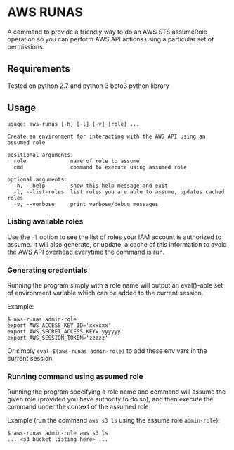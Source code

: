 # AWS RUNAS
A command to provide a friendly way to do an AWS STS assumeRole operation so you can perform AWS API actions
using a particular set of permissions.

## Requirements
Tested on python 2.7 and python 3
boto3 python library

## Usage
```
usage: aws-runas [-h] [-l] [-v] [role] ...

Create an environment for interacting with the AWS API using an assumed role

positional arguments:
  role              name of role to assume
  cmd               command to execute using assumed role

optional arguments:
  -h, --help        show this help message and exit
  -l, --list-roles  list roles you are able to assume, updates cached roles
  -v, --verbose     print verbose/debug messages
```

### Listing available roles
Use the `-l` option to see the list of roles your IAM account is authorized to
assume.  It will also generate, or update, a cache of this information to avoid
the AWS API overhead everytime the command is run.

### Generating credentials
Running the program simply with a role name will output an eval()-able set of
environment variable which can be added to the current session.

Example:
```
$ aws-runas admin-role
export AWS_ACCESS_KEY_ID='xxxxxx'
export AWS_SECRET_ACCESS_KEY='yyyyyy'
export AWS_SESSION_TOKEN='zzzzz'
```

Or simply `eval $(aws-runas admin-role)` to add these env vars in the current session

### Running command using assumed role
Running the program specifying a role name and command will assume the given role (provided
you have authority to do so), and then execute the command under the context of the assumed
role

Example (run the command `aws s3 ls` using the assume role `admin-role`):
```
$ aws-runas admin-role aws s3 ls
... <s3 bucket listing here> ...
```
